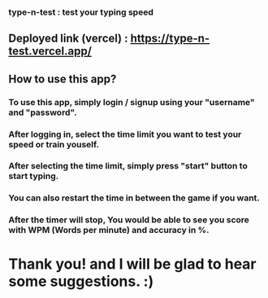 ### type-n-test : test your typing speed

## Deployed link (vercel) : https://type-n-test.vercel.app/

## How to use this app?
### To use this app, simply login /  signup using your "username" and "password".
### After logging in, select the time limit you want to test your speed or train youself.
### After selecting the time limit, simply press "start" button to start typing.
### You can also restart the time in between the game if you want.
### After the timer will stop, You would be able to see you score with WPM (Words per minute) and accuracy in %.

# Thank you! and I will be glad to hear some suggestions. :)
